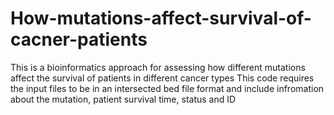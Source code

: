 # How-mutations-affect-survival-of-cacner-patients
This is a bioinformatics approach for assessing how different mutations affect the survival of patients in different cancer types
This code requires the input files to be in an intersected bed file format and include infromation about the mutation, patient survival time, status and ID
